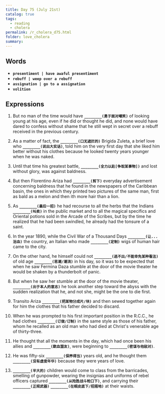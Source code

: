 ```yaml
---
title: Day 75 (July 21st)
catalog: true
tags: 
  - reading
  - cholera
permalink: /r_cholera_d75.html
folder: love_cholera
summary: 
---
```


## Words

-   <b data-toggle="tooltip" data-original-title="{{site.data.glossary.presentiment}}">`presentiment | have awaful presentiment`</b>
-   <b data-toggle="tooltip" data-original-title="{{site.data.glossary.rebuff}}">`rebuff | weep over a rebuff`</b>
-   <b data-toggle="tooltip" data-original-title="{{site.data.glossary.assignation}}">`assignation | go to a assignation`</b>
-   <b data-toggle="tooltip" data-original-title="{{site.data.glossary.volition}}">`volition`</b>



## Expressions

1.  But no man of the time would have <b data-toggle="tooltip" data-original-title="{{site.data.answers.ge_a}}">`________(勇于面对嘲笑)`</b> of looking young at his age, even if he did or thought he did, and none would have dared to confess without shame that he still wept in secret over a rebuff received in the previous century.

2.  As a matter of fact, the <b data-toggle="tooltip" data-original-title="{{site.data.answers.ge_b}}">`________(口无遮拦的)`</b> Brigida Zuleta, a brief love who <b data-toggle="tooltip" data-original-title="{{site.data.answers.ge_b2}}">`________(说出大实话)`</b>, told him on the very first day that she liked him better without his clothes because he looked twenty years younger when he was naked.

3.  Until that time his greatest battle, <b data-toggle="tooltip" data-original-title="{{site.data.answers.ge_c}}">`________(全力以赴[争取某事物])`</b> and lost without glory, was against baldness.

4.  But then Florentino Ariza had <b data-toggle="tooltip" data-original-title="{{site.data.answers.ge_d}}">`________(剪下)`</b> everyday advertisement concerning baldness that he found in the newspapers of the Caribbean basin, the ones in which they printed two pictures of the same man, first as bald as a melon and then ith more hair than a lion.

5.  As <b data-toggle="tooltip" data-original-title="{{site.data.answers.ge_e}}">`________(最后一招)`</b> he had recourse to all the herbs that the Indians <b data-toggle="tooltip" data-original-title="{{site.data.answers.ge_e2}}">`________(叫卖)`</b> in the public market and to all the magical specifics and Oriental potions sold in the Arcade of the Scribes, but by the time he realized that he had been swindled, he already had the tonsure of a saint.

6.  In the year 1890, while the Civil War of a Thousand Days <b data-toggle="tooltip" data-original-title="{{site.data.answers.ge_f}}">`________(让...浴血)`</b> the country, an Italian who made <b data-toggle="tooltip" data-original-title="{{site.data.answers.ge_f2}}">`________(定制)`</b> wigs of human hair came to the city.

7.  On the other hand, he himself could not <b data-toggle="tooltip" data-original-title="{{site.data.answers.ge_g}}">`________(逃不出/不能幸免某种看法)`</b> of old age <b data-toggle="tooltip" data-original-title="{{site.data.answers.ge_g2}}">`________(思潮/潮流)`</b> in his day, so it was to be expected that when he saw Fermina Daza stumble at the door of the movie theater he would be shaken by a thunderbolt of panic.

8.  But when he saw her stumble at the door of the movie theater, <b data-toggle="tooltip" data-original-title="{{site.data.answers.ge_h}}">`________(出于本人的意志)`</b> he took another step toward the abyss with the sudden realization that he, and not she, might be the one to die first.

9.  Transito Ariza <b data-toggle="tooltip" data-original-title="{{site.data.answers.ge_i}}">`________(把某物分成片/块)`</b> and then sewed together again for him the clothes that his father decided to discard.

10. When he was prompted to his first important position in the R.C.C., he had clothes <b data-toggle="tooltip" data-original-title="{{site.data.answers.ge_j}}">`________(订做/订制)`</b> in the same style as those of his father, whom he recalled as an old man who had died at Christ's venerable age of thirty-three.

11. He thought that all the moments in the day, which had once been his allies and <b data-toggle="tooltip" data-original-title="{{site.data.answers.ge_k}}">`________(歃血盟友)`</b>, were beginning to <b data-toggle="tooltip" data-original-title="{{site.data.answers.ge_k2}}">`________(密谋与他敌对)`</b>.

12. He was fifty-six <b data-toggle="tooltip" data-original-title="{{site.data.answers.ge_l}}">`________(保养得当)`</b> years old, and he thought them <b data-toggle="tooltip" data-original-title="{{site.data.answers.ge_l2}}">`________(没有虚度年华)`</b> because they were years of love.

13. <b data-toggle="tooltip" data-original-title="{{site.data.answers.ge_m}}">`________(半大的)`</b> children would come to class from the barricades, smelling of gunpowder, wearing the insignias and uniforms of rebel officers captured <b data-toggle="tooltip" data-original-title="{{site.data.answers.ge_m2}}">`________(从险胜战斗枪口下)`</b>, and carrying their <b data-toggle="tooltip" data-original-title="{{site.data.answers.ge_m3}}">`________(正规武器)`</b> <b data-toggle="tooltip" data-original-title="{{site.data.answers.ge_m4}}">`________(在眼皮底下/招摇地)`</b> at their waists.